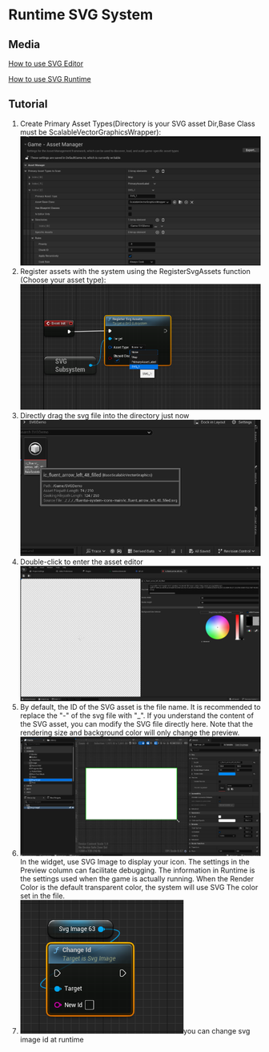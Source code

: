 # Runtime SVG System

## Media

[How to use SVG Editor ](https://drive.google.com/file/d/1y6lvNUPU7P22epUUNsLHbLHe7OydS3if/view?usp=sharing)

[How to use SVG Runtime](https://drive.google.com/file/d/1Pa4p8kAjKSwEVDJ2KkiorEjMDuzvutc4/view?usp=sharing)



## Tutorial

1. Create Primary Asset Types(Directory is your SVG asset Dir,Base Class must be ScalableVectorGraphicsWrapper):![image-20240326190937156](image/image-20240326190937156.png)
2. Register assets with the system using the RegisterSvgAssets function (Choose your asset type):![image-20240326191312862](image/image-20240326191312862.png)
3. Directly drag the svg file into the directory just now![image-20240326191710812](image/image-20240326191710812.png)
4. Double-click to enter the asset editor![image-20240326191813791](image/image-20240326191813791.png)
5. By default, the ID of the SVG asset is the file name. It is recommended to replace the "-" of the svg file with "_". If you understand the content of the SVG asset, you can modify the SVG file directly here. Note that the rendering size and background color will only change the preview.
6. ![image-20240326192346693](image/image-20240326192346693.png)In the widget, use SVG Image to display your icon. The settings in the Preview column can facilitate debugging. The information in Runtime is the settings used when the game is actually running. When the Render Color is the default transparent color, the system will use SVG The color set in the file.
7. ![image-20240326192756271](image/image-20240326192756271.png)you can change svg image id at runtime

